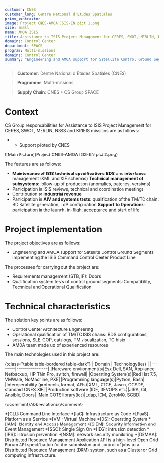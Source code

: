 ```yaml
---
customer: CNES
customer_long: Centre National d'Etudes Spatiales
prime_contractor: 
image: Project CNES-AMOA ISIS-EN pict 1.png
size: small
name: AMOA ISIS
title: Assistance to ISIS Project Management for CERES, SWOT, MERLIN, N3SS and KINEIS missions
domains: Control Center
department: SPACE
program: Multi-missions
domains: Control Center
summary: "Engineering and AMOA support for Satellite Control Ground Segments implementing the ISIS Command Control Center Product Line"
---
```


> __Customer__\: Centre National d'Etudes Spatiales (CNES)

> __Programme__\: Multi-missions

> __Supply Chain__\: CNES >  CS Group SPACE


# Context


CS Group responsabilities for Assistance to ISIS Project Management for CERES, SWOT, MERLIN, N3SS and KINEIS missions are as follows:
* * Support piloted by CNES

![Main Picture](Project CNES-AMOA ISIS-EN pict 2.png)

The features are as follows:
* **Maintenance of ISIS technical specifications**
	**BDS** and **interfaces** management (XML and XIF schemas)
	**Technical management of subsystems**: follow-up of production (anomalies, patches, versions)
* Participation in ISIS reviews, technical and coordination meetings
* Contribution to **industrial revenue**
* Participation in **AIV and systems tests**: qualification of the TM/TC chain: BD Satellite generation, LdP configuration
	**Support to Operations**: participation in the launch, in-flight acceptance and start of life

# Project implementation

The project objectives are as follows:
* Engineering and AMOA support for Satellite Control Ground Segments implementing the ISIS Command Control Center Product Line

The processes for carrying out the project are:
* Requirements management (STB, IF): Doors
* Qualification system tests of control ground segments: Compatibility, Technical and Operational Qualification

# Technical characteristics

The solution key points are as follows:
* Control Center Architecture Engineering
* Operational qualification of TM/TC ISIS chains: BDS configurations, sessions, SLE, COP, catalogs, TM visualization, TC histo
* AMOA team made up of experienced resources



The main technologies used in this project are:

{:class="table table-bordered table-dark"}
| Domain | Technology(ies) |
|--------|----------------|
|Hardware environment(s)|Esx Dell, SAN, Appliance Netbackup, HP Thin Pro, switch, firewall|
|Operating System(s)|Red Hat 7.5, VMWare, NoMachine,  PXE|
|Programming language(s)|Python, Bash|
|Interoperability (protocols, format, APIs)|XML, XTCE, Jason, CCSDS,  standard CNES XIF|
|Production software (IDE, DEVOPS etc.)|JIRA, Git, Ansible, Doors|
|Main COTS library(ies)|Ldap, IDM, ZeroMQ, SGBD|



{::comment}Abbreviations{:/comment}

*[CLI]: Command Line Interface
*[IaC]: Infrastructure as Code
*[PaaS]: Platform as a Service
*[VM]: Virtual Machine
*[OS]: Operating System
*[IAM]: Identity and Access Management
*[SIEM]: Security Information and Event Management
*[SSO]: Single Sign On
*[IDS]: intrusion detection
*[IPS]: intrusion prevention
*[NSM]: network security monitoring
*[DRMAA]: Distributed Resource Management Application API is a high-level Open Grid Forum API specification for the submission and control of jobs to a Distributed Resource Management (DRM) system, such as a Cluster or Grid computing infrastructure.
